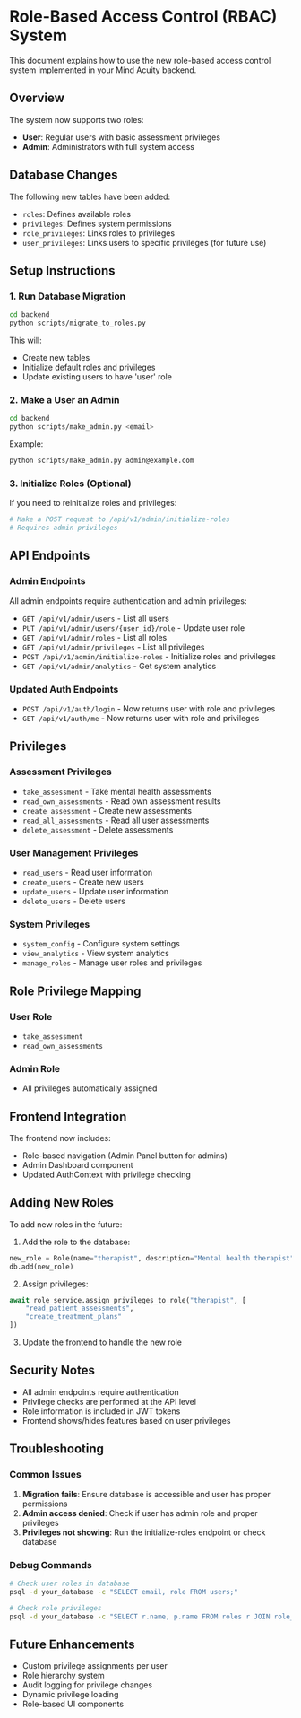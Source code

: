 # Role-Based Access Control (RBAC) System

This document explains how to use the new role-based access control system implemented in your Mind Acuity backend.

## Overview

The system now supports two roles:
- **User**: Regular users with basic assessment privileges
- **Admin**: Administrators with full system access

## Database Changes

The following new tables have been added:
- `roles`: Defines available roles
- `privileges`: Defines system permissions
- `role_privileges`: Links roles to privileges
- `user_privileges`: Links users to specific privileges (for future use)

## Setup Instructions

### 1. Run Database Migration

```bash
cd backend
python scripts/migrate_to_roles.py
```

This will:
- Create new tables
- Initialize default roles and privileges
- Update existing users to have 'user' role

### 2. Make a User an Admin

```bash
cd backend
python scripts/make_admin.py <email>
```

Example:
```bash
python scripts/make_admin.py admin@example.com
```

### 3. Initialize Roles (Optional)

If you need to reinitialize roles and privileges:

```bash
# Make a POST request to /api/v1/admin/initialize-roles
# Requires admin privileges
```

## API Endpoints

### Admin Endpoints

All admin endpoints require authentication and admin privileges:

- `GET /api/v1/admin/users` - List all users
- `PUT /api/v1/admin/users/{user_id}/role` - Update user role
- `GET /api/v1/admin/roles` - List all roles
- `GET /api/v1/admin/privileges` - List all privileges
- `POST /api/v1/admin/initialize-roles` - Initialize roles and privileges
- `GET /api/v1/admin/analytics` - Get system analytics

### Updated Auth Endpoints

- `POST /api/v1/auth/login` - Now returns user with role and privileges
- `GET /api/v1/auth/me` - Now returns user with role and privileges

## Privileges

### Assessment Privileges
- `take_assessment` - Take mental health assessments
- `read_own_assessments` - Read own assessment results
- `create_assessment` - Create new assessments
- `read_all_assessments` - Read all user assessments
- `delete_assessment` - Delete assessments

### User Management Privileges
- `read_users` - Read user information
- `create_users` - Create new users
- `update_users` - Update user information
- `delete_users` - Delete users

### System Privileges
- `system_config` - Configure system settings
- `view_analytics` - View system analytics
- `manage_roles` - Manage user roles and privileges

## Role Privilege Mapping

### User Role
- `take_assessment`
- `read_own_assessments`

### Admin Role
- All privileges automatically assigned

## Frontend Integration

The frontend now includes:
- Role-based navigation (Admin Panel button for admins)
- Admin Dashboard component
- Updated AuthContext with privilege checking

## Adding New Roles

To add new roles in the future:

1. Add the role to the database:
```python
new_role = Role(name="therapist", description="Mental health therapist")
db.add(new_role)
```

2. Assign privileges:
```python
await role_service.assign_privileges_to_role("therapist", [
    "read_patient_assessments",
    "create_treatment_plans"
])
```

3. Update the frontend to handle the new role

## Security Notes

- All admin endpoints require authentication
- Privilege checks are performed at the API level
- Role information is included in JWT tokens
- Frontend shows/hides features based on user privileges

## Troubleshooting

### Common Issues

1. **Migration fails**: Ensure database is accessible and user has proper permissions
2. **Admin access denied**: Check if user has admin role and proper privileges
3. **Privileges not showing**: Run the initialize-roles endpoint or check database

### Debug Commands

```bash
# Check user roles in database
psql -d your_database -c "SELECT email, role FROM users;"

# Check role privileges
psql -d your_database -c "SELECT r.name, p.name FROM roles r JOIN role_privileges rp ON r.id = rp.role_id JOIN privileges p ON rp.privilege_id = p.id;"
```

## Future Enhancements

- Custom privilege assignments per user
- Role hierarchy system
- Audit logging for privilege changes
- Dynamic privilege loading
- Role-based UI components 